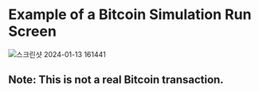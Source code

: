 

# Example of a Bitcoin Simulation Run Screen
![스크린샷 2024-01-13 161441](https://github.com/dldbfla/Virtual-Bitcoin-Simulation/assets/89433437/dbec0097-c1a9-4e48-b860-ca7a345720f7)


## Note: This is not a real Bitcoin transaction. 
